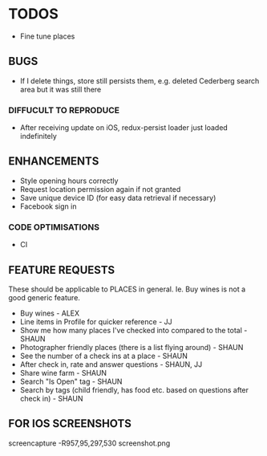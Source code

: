 # TODOS

- Fine tune places

## BUGS

- If I delete things, store still persists them, e.g. deleted Cederberg search area but it was still there

### DIFFUCULT TO REPRODUCE

- After receiving update on iOS, redux-persist loader just loaded indefinitely

## ENHANCEMENTS

- Style opening hours correctly
- Request location permission again if not granted
- Save unique device ID (for easy data retrieval if necessary)
- Facebook sign in

### CODE OPTIMISATIONS

- CI

## FEATURE REQUESTS

These should be applicable to PLACES in general. Ie. Buy wines is not a good generic feature.

- Buy wines - ALEX
- Line items in Profile for quicker reference - JJ
- Show me how many places I've checked into compared to the total - SHAUN
- Photographer friendly places (there is a list flying around) - SHAUN
- See the number of a check ins at a place - SHAUN
- After check in, rate and answer questions - SHAUN, JJ
- Share wine farm - SHAUN
- Search "Is Open" tag - SHAUN
- Search by tags (child friendly, has food etc. based on questions after check in) - SHAUN

## FOR IOS SCREENSHOTS

screencapture -R957,95,297,530 screenshot.png
